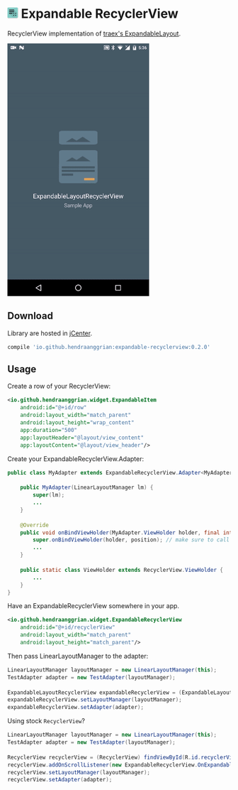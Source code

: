 ![logo](/art/logo.png) Expandable RecyclerView
==============================================
RecyclerView implementation of [traex's ExpandableLayout](https://github.com/traex/ExpandableLayout).

![demo](/art/demo.gif)

Download
--------
Library are hosted in [jCenter](https://bintray.com/hendraanggrian/maven/expandable-recyclerview).

```gradle
compile 'io.github.hendraanggrian:expandable-recyclerview:0.2.0'
```

Usage
-----
Create a row of your RecyclerView:

```xml
<io.github.hendraanggrian.widget.ExpandableItem
    android:id="@+id/row"
    android:layout_width="match_parent"
    android:layout_height="wrap_content"
    app:duration="500"
    app:layoutHeader="@layout/view_content"
    app:layoutContent="@layout/view_header"/>
```

Create your ExpandableRecyclerView.Adapter:

```java
public class MyAdapter extends ExpandableRecyclerView.Adapter<MyAdapter.ViewHolder> {

    public MyAdapter(LinearLayoutManager lm) {
        super(lm);
        ...
    }

    @Override
    public void onBindViewHolder(MyAdapter.ViewHolder holder, final int position) {
        super.onBindViewHolder(holder, position); // make sure to call this line
        ...
    }

    public static class ViewHolder extends RecyclerView.ViewHolder {
        ...
    }
}
```

Have an ExpandableRecyclerView somewhere in your app.

```xml
<io.github.hendraanggrian.widget.ExpandableRecyclerView
    android:id="@+id/recyclerView"
    android:layout_width="match_parent"
    android:layout_height="match_parent"/>
```

Then pass LinearLayoutManager to the adapter:

```java
LinearLayoutManager layoutManager = new LinearLayoutManager(this);
TestAdapter adapter = new TestAdapter(layoutManager);

ExpandableLayoutRecyclerView expandableRecyclerView = (ExpandableLayoutRecyclerView) findViewById(R.id.recyclerView);
expandableRecyclerView.setLayoutManager(layoutManager);
expandableRecyclerView.setAdapter(adapter);
```

Using stock `RecyclerView`?

```java
LinearLayoutManager layoutManager = new LinearLayoutManager(this);
TestAdapter adapter = new TestAdapter(layoutManager);

RecyclerView recyclerView = (RecyclerView) findViewById(R.id.recyclerView);
recyclerView.addOnScrollListener(new ExpandableRecyclerView.OnExpandableScrollListener());
recyclerView.setLayoutManager(layoutManager);
recyclerView.setAdapter(adapter);
```